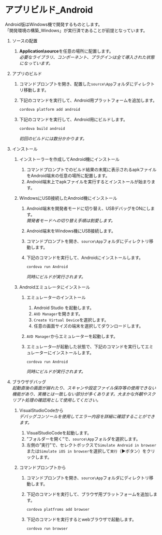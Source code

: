 # アプリビルド\_Android

Android版はWindows機で開発するものとします。  
「開発環境の構築\_Windows」が実行済であることが前提となっています。

1. ソースの配置

   1. **Application\\source**を任意の場所に配置します。  
      _必要なライブラリ、コンポーネント、プラグインは全て導入された状態になっています。_

2. アプリのビルド

   1. コマンドプロンプトを開き、配置した`source\App`フォルダにディレクトリ移動します。

   2. 下記のコマンドを実行して、Android用プラットフォームを追加します。

      ```bash
      cordova platform add android
      ```

   3. 下記のコマンドを実行して、Android用にビルドします。

      ```bash
      cordova build android
      ```

      _初回のビルドには数分かかります。_

3. インストール

   1. インストーラーを作成してAndroid機にインストール

      1. コマンドプロンプトでのビルド結果の末尾に表示されるapkファイルをAndroid端末の任意の場所に配置します。
      2. Android端末上でapkファイルを実行するとインストールが始まります。

   2. WindowsにUSB接続したAndroid機にインストール

      1. Android端末を開発者モードに切り替え、USBデバッグをONにします。  
         _開発者モードへの切り替え手順は割愛します。_
      2. Android端末をWindows機にUSB接続します。
      3. コマンドプロンプトを開き、`source\App`フォルダにディレクトリ移動します。
      4. 下記のコマンドを実行して、Androidにインストールします。

         ```bash
         cordova run Android
         ```

         _同時にビルドが実行されます。_

   3. Androidエミュレータにインストール

      1. エミュレーターのインストール
         1. Android Studio を起動します。
         2. `AVD Manager`を開きます。
         3. `Create Virtual Device`を選択します。
         4. 任意の画面サイズの端末を選択してダウンロードします。
      2. `AVD Manager`からエミュレーターを起動します。
      3. エミュレータ―が起動した状態で、下記のコマンドを実行してエミュレーターにインストールします。

         ```bash
         cordova run Android
         ```

         _同時にビルドが実行されます。_

4. ブラウザデバッグ  
    _起動直後の画面が崩れたり、スキャンや設定ファイル保存等の使用できない機能があり、実機とは一致しない部分が多くあります。大まかな外観やスクリプト処理の確認用として使用してください。_

   1. VisualStudioCodeから  
       _デバッグコンソールを使用してエラー内容を詳細に確認することができます。_

      1. VisualStudioCodeを起動します。
      2. ”フォルダーを開く”で、`source\App`フォルダを選択します。
      3. 左側の”実行”で、セレクトボックスで`Simulate Android in browser`または`Simulate iOS in browser`を選択して`実行`（▶ボタン）をクリックします。

   2. コマンドプロンプトから

      1. コマンドプロンプトを開き、`source\App`フォルダにディレクトリ移動します。

      2. 下記のコマンドを実行して、ブラウザ用プラットフォームを追加します。

         ```bash
         cordova platfroms add browser
         ```

      3. 下記のコマンドを実行するとwebブラウザで起動します。

         ```bash
         cordova run browser
         ```
